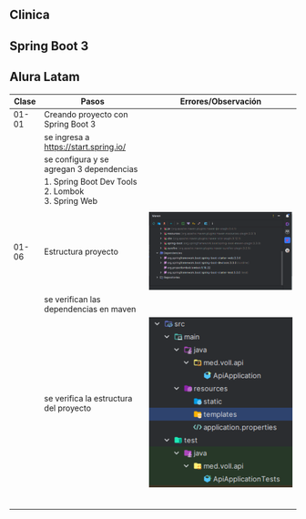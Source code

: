 ## Clinica
## Spring Boot 3
## Alura Latam

| Clase | Pasos                                                     | Errores/Observación     |
|-------|-----------------------------------------------------------|-------------------------|
| 01-01 | Creando proyecto con Spring Boot 3                        |                         |
|       | se ingresa a https://start.spring.io/                     |                         |
|       | se configura y se agregan 3 dependencias                  |                         |
|       | 1. Spring Boot Dev Tools<br/>2. Lombok <br/>3. Spring Web |                         |
|       |                                                           |                         |
| 01-06 | Estructura proyecto                                       | ![img.png](img.png)     |
|       | se verifican las dependencias en maven                    |                         |
|       | se verifica la estructura del proyecto                    | ![img_1.png](img_1.png) |
|       |                                                           |                         |
|       |                                                           |                         |
|       |                                                           |                         |
|       |                                                           |                         |
|       |                                                           |                         |
|       |                                                           |                         |

